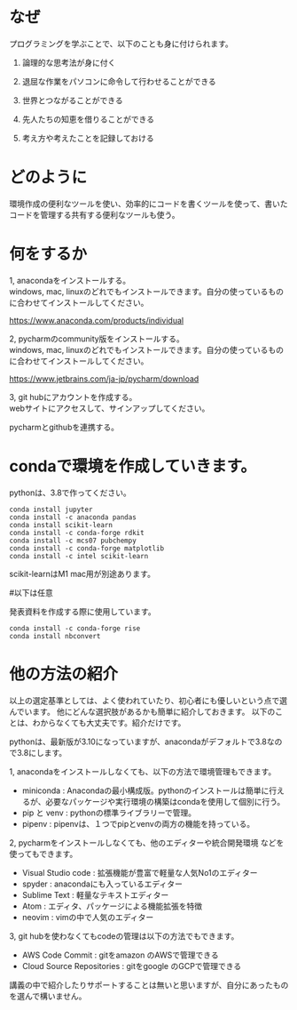 # なぜ

プログラミングを学ぶことで、以下のことも身に付けられます。

1. 論理的な思考法が身に付く

2. 退屈な作業をパソコンに命令して行わせることができる
   
3. 世界とつながることができる
   
4. 先人たちの知恵を借りることができる

5. 考え方や考えたことを記録しておける

# どのように

環境作成の便利なツールを使い、効率的にコードを書くツールを使って、書いたコードを管理する共有する便利なツールも使う。

# 何をするか

1, anacondaをインストールする。<br>
windows, mac, linuxのどれでもインストールできます。自分の使っているものに合わせてインストールしてください。

https://www.anaconda.com/products/individual

2, pycharmのcommunity版をインストールする。<br>
windows, mac, linuxのどれでもインストールできます。自分の使っているものに合わせてインストールしてください。

https://www.jetbrains.com/ja-jp/pycharm/download

3, git hubにアカウントを作成する。<br>
webサイトにアクセスして、サインアップしてください。

pycharmとgithubを連携する。


# condaで環境を作成していきます。

pythonは、3.8で作ってください。

```
conda install jupyter
conda install -c anaconda pandas
conda install scikit-learn
conda install -c conda-forge rdkit
conda install -c mcs07 pubchempy
conda install -c conda-forge matplotlib
conda install -c intel scikit-learn
```

scikit-learnはM1 mac用が別途あります。

#以下は任意

発表資料を作成する際に使用しています。
```
conda install -c conda-forge rise
conda install nbconvert
```

# 他の方法の紹介
以上の選定基準としては、よく使われていたり、初心者にも優しいという点で選んでいます。
他にどんな選択肢があるかも簡単に紹介しておきます。
以下のことは、わからなくても大丈夫です。紹介だけです。

pythonは、最新版が3.10になっていますが、anacondaがデフォルトで3.8なので3.8にします。

1, anacondaをインストールしなくても、以下の方法で環境管理もできます。
- miniconda : Anacondaの最小構成版。pythonのインストールは簡単に行えるが、必要なパッケージや実行環境の構築はcondaを使用して個別に行う。
- pip と venv : pythonの標準ライブラリーで管理。
- pipenv : pipenvは、１つでpipとvenvの両方の機能を持っている。

2, pycharmをインストールしなくても、他のエディターや統合開発環境 などを使ってもできます。
- Visual Studio code : 拡張機能が豊富で軽量な人気No1のエディター
- spyder : anacondaにも入っているエディター
- Sublime Text : 軽量なテキストエディター
- Atom : エディタ、パッケージによる機能拡張を特徴
- neovim : vimの中で人気のエディター

3, git hubを使わなくてもcodeの管理は以下の方法でもできます。
- AWS Code Commit : gitをamazon のAWSで管理できる
- Cloud Source Repositories : gitをgoogle のGCPで管理できる

講義の中で紹介したりサポートすることは無いと思いますが、自分にあったものを選んで構いません。
